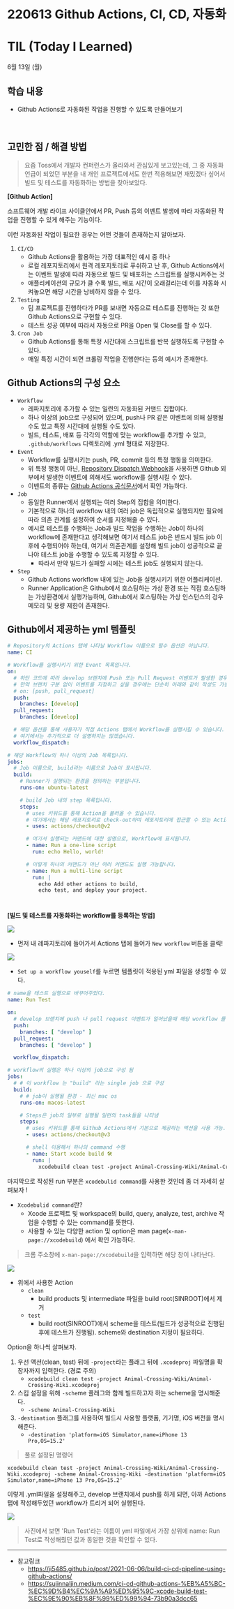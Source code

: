 # 220613 Github Actions, CI, CD, 자동화

# TIL (Today I Learned)

6월 13일 (월)

## 학습 내용

- Github Actions로 자동화된 작업을 진행할 수 있도록 만들어보기

&nbsp;

## 고민한 점 / 해결 방법

> 요즘 Toss에서 개발자 컨퍼런스가 올라와서 관심있게 보고있는데, 그 중 자동화 언급이 되었던 부분을 내 개인 프로젝트에서도 한번 적용해보면 재밌겠다 싶어서 빌드 및 테스트를 자동화하는 방법을 찾아보았다.

**[Github Action]**

소프트웨어 개발 라이프 사이클안에서 PR, Push 등의 이벤트 발생에 따라 자동화된 작업을 진행할 수 있게 해주는 기능이다.

이런 자동화된 작업이 필요한 경우는 어떤 것들이 존재하는지 알아보자.

1. `CI/CD`
    * Github Actions을 활용하는 가장 대표적인 예시 중 하나
    * 로컬 레포지토리에서 원격 레포지토리로 푸쉬하고 난 후, Github Actions에서는 이벤트 발생에 따라 자동으로 빌드 및 배포하는 스크립트를 실행시켜주는 것
    * 애플리케이션의 규모가 클 수록 빌드, 배포 시간이 오래걸리는데 이를 자동화 시켜놓으면 해당 시간을 낭비하지 않을 수 있다.
2. `Testing`
    * 팀 프로젝트를 진행하다가 PR를 보내면 자동으로 테스트를 진행하는 것 또한 Github Actions으로 구현할 수 있다.
    * 테스트 성공 여부에 따라서 자동으로 PR을 Open 및 Close를 할 수 있다.
3. `Cron Job`
    * Github Actions를 통해 특정 시간대에 스크립트를 반복 실행하도록 구현할 수 있다.
    * 매일 특정 시간이 되면 크롤링 작업을 진행한다는 등의 예시가 존재한다.

## Github Actions의 구성 요소

* `Workflow`
    * 레파지토리에 추가할 수 있는 일련의 자동화된 커맨드 집합이다.
    * 하나 이상의 job으로 구성되어 있으며, push나 PR 같은 이벤트에 의해 실행될 수도 있고 특정 시간대에 실행될 수도 있다.
    * 빌드, 테스트, 배포 등 각각의 역할에 맞는 workflow를 추가할 수 있고, `.github/workflows` 디렉토리에 .yml 형태로 저장한다.
* `Event`
    * Workflow를 실행시키는 push, PR, commit 등의 특정 행동을 의미한다.
    * 위 특정 행동이 아닌, [Repository Dispatch Webhook](https://docs.github.com/en/rest/repos/repos#create-a-repository-dispatch-event)을 사용하면 Github 외부에서 발생한 이벤트에 의해서도 workflow를 실행시킬 수 있다.
    * 이벤트의 종류는 [Github Actions 공식문서](https://docs.github.com/en/actions/using-workflows/events-that-trigger-workflows)에서 확인 가능하다.
* `Job`
    * 동일한 Runner에서 실행되는 여러 Step의 집합을 의미한다.
    * 기본적으로 하나의 workflow 내의 여러 job은 독립적으로 실행되지만 필요에 따라 의존 관계를 설정하여 순서를 지정해줄 수 있다.
    * 예시로 테스트를 수행하는 Job과 빌드 작업을 수행하는 Job이 하나의 workflow에 존재한다고 생각해보면 여기서 테스트 job은 반드시 빌드 job 이후에 수행되어야 하는데, 여기서 의존관계를 설정해 빌드 job이 성공적으로 끝나야 테스트 job을 수행할 수 있도록 지정할 수 있다.
        * 따라서 만약 빌드가 실패할 시에는 테스트 job도 실행되지 않는다.
* `Step`
    * Github Actions workflow 내에 있는 Job을 실행시키기 위한 어플리케이션.
    * Runner Application은 Github에서 호스팅하는 가상 환경 또는 직접 호스팅하는 가상환경에서 실행가능하며, Github에서 호스팅하는 가상 인스턴스의 겅우 메모리 및 용량 제한이 존재한다.

## Github에서 제공하는 yml 템플릿

```yaml
# Repository의 Actions 탭에 나타날 Workflow 이름으로 필수 옵션은 아닙니다.
name: CI

# Workflow를 실행시키기 위한 Event 목록입니다.
on:
  # 하단 코드에 따라 develop 브랜치에 Push 또는 Pull Request 이벤트가 발생한 경우에 Workflow가 실행됩니다.
  # 만약 브랜치 구분 없이 이벤트를 지정하고 싶을 경우에는 단순히 아래와 같이 작성도 가능합니다.
  # on: [push, pull_request]
  push:
    branches: [develop]
  pull_request:
    branches: [develop]

  # 해당 옵션을 통해 사용자가 직접 Actions 탭에서 Workflow를 실행시킬 수 있습니다.
  # 여기에서는 추가적으로 더 설명하지는 않겠습니다.
  workflow_dispatch:

# 해당 Workflow의 하나 이상의 Job 목록입니다.
jobs:
  # Job 이름으로, build라는 이름으로 Job이 표시됩니다.
  build:
    # Runner가 실행되는 환경을 정의하는 부분입니다.
    runs-on: ubuntu-latest

    # build Job 내의 step 목록입니다.
    steps:
      # uses 키워드를 통해 Action을 불러올 수 있습니다.
      # 여기에서는 해당 레포지토리로 check-out하여 레포지토리에 접근할 수 있는 Action을 불러왔습니다.
      - uses: actions/checkout@v2

      # 여기서 실행되는 커맨드에 대한 설명으로, Workflow에 표시됩니다.
      - name: Run a one-line script
        run: echo Hello, world!

      # 이렇게 하나의 커맨드가 아닌 여러 커맨드도 실행 가능합니다.
      - name: Run a multi-line script
        run: |
          echo Add other actions to build,
          echo test, and deploy your project.
```

#

**[빌드 및 테스트를 자동화하는 workflow를 등록하는 방법]**

![](https://i.imgur.com/bstRdNW.png)

* 먼저 내 레파지토리에 들어가서 Actions 탭에 들어가 `New workflow` 버튼을 클릭!

![](https://i.imgur.com/Qe6Pr4b.png)

* `Set up a workflow youself`를 누르면 템플릿이 적용된 yml 파일을 생성할 수 있다.

```yaml
# name을 테스트 실행으로 바꾸어주었다.
name: Run Test 

on:
  # develop 브랜치에 push 나 pull request 이벤트가 일어났을때 해당 workflow 를 trigger
  push:
    branches: [ "develop" ]
  pull_request:
    branches: [ "develop" ]

  workflow_dispatch:

# workflow의 실행은 하나 이상의 job으로 구성 됨
jobs:
  # # 이 workflow 는 "build" 라는 single job 으로 구성
  build:
    # # job이 실행될 환경 - 최신 mac os
    runs-on: macos-latest

    # Steps은 job의 일부로 실행될 일련의 task들을 나타냄
    steps:
      # uses 키워드를 통해 Github Actions에서 기본으로 제공하는 액션을 사용 가능. 아래 액션은 repository 에 체크아웃하는 것
      - uses: actions/checkout@v3

      # shell 이용해서 하나의 command 수행
      - name: Start xcode build 🛠
        run: |
          xcodebuild clean test -project Animal-Crossing-Wiki/Animal-Crossing-Wiki.xcodeproj -scheme Animal-Crossing-Wiki -destination 'platform=iOS Simulator,name=iPhone 13 Pro,OS=15.2'
```

마지막으로 작성된 run 부분은 `xcodebulid command`를 사용한 것인데 좀 더 자세히 살펴보자 !

* `Xcodebulid command`란?
    * Xcode 프로젝트 및 workspace의 build, query, analyze, test, archive 작업을 수행할 수 있는 command를 뜻한다.
    * 사용할 수 있는 다양한 action 및 option은 man page(`x-man-page://xcodebuild`) 에서 확인 가능하다.

> 크롬 주소창에 `x-man-page://xcodebuild`을 입력하면 해당 창이 나타난다.

![](https://i.imgur.com/iipkyu0.png)

* 위에서 사용한 Action
    * `clean`
        * build products 및 intermediate 파일을 build root(SINROOT)에서 제거
    * `test`
        * build root(SINROOT)에서 scheme을 테스트(빌드가 성공적으로 진행된 후에 테스트가 진행됨). scheme와 destination 지정이 필요하다.

Option을 하나씩 살펴보자.

1. 우선 액션(clean, test) 뒤에 `-project`라는 플래그 뒤에 `.xcodeproj` 파일명을 확장자까지 입력한다. (경로 주의)
    * `xcodebuild clean test -project Animal-Crossing-Wiki/Animal-Crossing-Wiki.xcodeproj`
2. 스킴 설정을 위해 `-sche`me 플래그와 함께 빌드하고자 하는 scheme을 명시해준다.
    * `-scheme Animal-Crossing-Wiki`
3. `-destination` 플래그를 사용하여 빌드시 사용할 플랫폼, 기기명, iOS 버전을 명시해준다.
    * `-destination 'platform=iOS Simulator,name=iPhone 13 Pro,OS=15.2'`

> 풀로 설정된 명령어

```
xcodebuild clean test -project Animal-Crossing-Wiki/Animal-Crossing-Wiki.xcodeproj -scheme Animal-Crossing-Wiki -destination 'platform=iOS Simulator,name=iPhone 13 Pro,OS=15.2'
```

이렇게 .yml파일을 설정해주고, develop 브랜치에서 push를 하게 되면, 아까 Actions 탭에 작성해두었던 workflow가 트리거 되어 실행된다.

![](https://i.imgur.com/9d77sXy.png)

> 사진에서 보면 'Run Test'라는 이름이 yml 파일에서 가장 상위에 name: Run Test로 작성해줬던 값과 동일한 것을 확인할 수 있다.




---

- 참고링크
    - https://ji5485.github.io/post/2021-06-06/build-ci-cd-pipeline-using-github-actions/
    - https://sujinnaljin.medium.com/ci-cd-github-actions-%EB%A5%BC-%EC%9D%B4%EC%9A%A9%ED%95%9C-xcode-build-test-%EC%9E%90%EB%8F%99%ED%99%94-73b90a3dcc65

